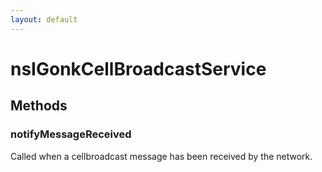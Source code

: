 ```yaml
---
layout: default
---
```


# nsIGonkCellBroadcastService #

## Methods ##

### notifyMessageReceived ###

Called when a cellbroadcast message has been received by the network.


